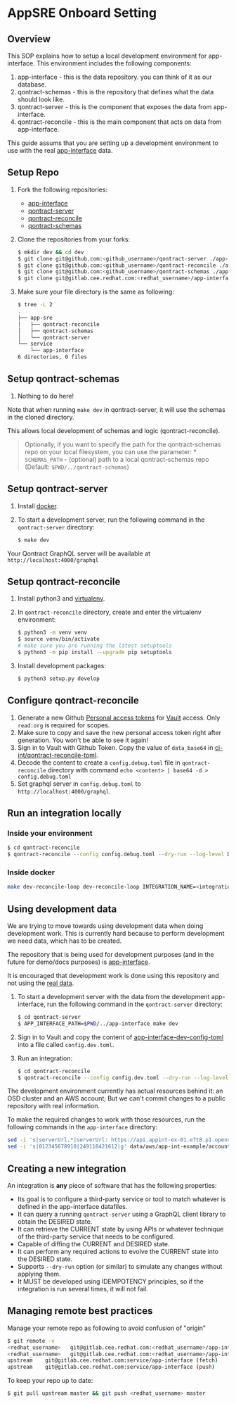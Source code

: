# AppSRE Onboard Setting

## Overview

This SOP explains how to setup a local development environment for app-interface. This environment includes the following components:

1. app-interface - this is the data repository. you can think of it as our database.
1. qontract-schemas - this is the repository that defines what the data should look like.
1. qontract-server - this is the component that exposes the data from app-interface.
1. qontract-reconcile - this is the main component that acts on data from app-interface.

This guide assums that you are setting up a development environment to use with the real [app-interface](https://gitlab.cee.redhat.com/service/app-interface) data.

## Setup Repo

1. Fork the following repositories:
    * [app-interface](https://gitlab.cee.redhat.com/service/app-interface)
    * [qontract-server](https://github.com/app-sre/qontract-server)
    * [qontract-reconcile](https://github.com/app-sre/qontract-reconcile)
    * [qontract-schemas](https://github.com/app-sre/qontract-schemas)
1. Clone the repositories from your forks:

    ```sh
    $ mkdir dev && cd dev
    $ git clone git@github.com:<github_username>/qontract-server ./app-sre/qontract-server  
    $ git clone git@github.com:<github_username>/qontract-reconcile ./app-sre/qontract-reconcile  
    $ git clone git@github.com:<github_username>/qontract-schemas ./app-sre/qontract-schemas  
    $ git clone git@gitlab.cee.redhat.com:<redhat_username>/app-interface ./service/app-interface
    ```

1. Make sure your file directory is the same as following:

    ```sh
    $ tree -L 2
    .
    ├── app-sre
    │   ├── qontract-reconcile
    │   ├── qontract-schemas
    │   └── qontract-server
    └── service
        └── app-interface
    6 directories, 0 files
    ```

## Setup qontract-schemas

1. Nothing to do here!

Note that when running `make dev` in qontract-server, it will use the schemas in the cloned directory.

This allows local development of schemas and logic (qontract-reconcile).

> Optionally, if you want to specify the path for the qontract-schemas repo on your local filesystem, you can use the parameter:
>\*  `SCHEMAS_PATH` - (optional) path to a local qontract-schemas repo (Default: `$PWD/../qontract-schemas`)

## Setup qontract-server

1. Install [docker](https://www.docker.com/products/docker-desktop).
1. To start a development server, run the following command in the `qontract-server` directory:

    ```sh
    $ make dev
    ```

Your Qontract GraphQL server will be available at `http://localhost:4000/graphql`

## Setup qontract-reconcile

1. Install python3 and [virtualenv](https://virtualenv.pypa.io/en/latest/installation.html).
1. In `qontract-reconcile` directory, create and enter the virtualenv environment:

    ```sh
    $ python3 -m venv venv
    $ source venv/bin/activate
    # make sure you are running the latest setuptools
    $ python3 -m pip install --upgrade pip setuptools
    ```

3. Install development packages:

    ```sh
    $ python3 setup.py develop
    ```

## Configure qontract-reconcile

1. Generate a new Github [Personal access tokens](https://github.com/settings/tokens) for [Vault](https://vault.devshift.net) access. Only `read:org` is required for scopes.
1. Make sure to copy and save the new personal access token right after generation. You won’t be able to see it again!
1. Sign in to Vault with Github Token. Copy the value of `data_base64` in [ci-int/qontract-reconcile-toml](https://vault.devshift.net/ui/vault/secrets/app-sre/show/ci-int/qontract-reconcile-toml).
1. Decode the content to create a `config.debug.toml` file in `qontract-reconcile` directory with command `echo <content> | base64 -d > config.debug.toml`
1. Set graphql server in `config.debug.toml` to `http://localhost:4000/graphql`.

## Run an integration locally

### Inside your environment

```sh
$ cd qontract-reconcile
$ qontract-reconcile --config config.debug.toml --dry-run --log-level DEBUG <integration-name>
```

### Inside docker

```sh
make dev-reconcile-loop dev-reconcile-loop INTEGRATION_NAME=<integration-name> DRY_RUN=<--dry-run|--no-dry-run> INTEGRATION_EXTRA_ARGS=<integration-args> SLEEP_DURATION_SECS=<natural number>
```

## Using development data

We are trying to move towards using development data when doing development work. This is currently hard because to perform development we need data, which has to be created.

The repository that is being used for development purposes (and in the future for demo/docs purposes) is [app-interface](https://github.com/app-sre/app-interface).

It is encouraged that development work is done using this repository and not using the [real data](https://gitlab.cee.redhat.com/service/app-interface).

1. To start a development server with the data from the development app-interface, run the following command in the `qontract-server` directory:

    ```sh
    $ cd qontract-server
    $ APP_INTERFACE_PATH=$PWD/../app-interface make dev
    ```

1. Sign in to Vault and copy the content of [app-interface-dev-config-toml](https://vault.devshift.net/ui/vault/secrets/app-sre/show/creds/app-interface-dev-config-toml) into a file called `config.dev.toml`.

1. Run an integration:

    ```sh
    $ cd qontract-reconcile
    $ qontract-reconcile --config config.dev.toml --dry-run --log-level DEBUG <integration-name>
    ```

The development environment currently has actual resources behind it: an OSD cluster and an AWS account; But we can't commit changes to a public repository with real information.

To make the required changes to work with those resources, run the following commands in the `app-interface` directory:

```sh
sed -i 's|serverUrl.*|serverUrl: https://api.appint-ex-01.e7t8.p1.openshiftapps.com:6443|g' data/clusters/appint-ex-01/cluster.yml
sed -i 's|012345678910|249118421612|g' data/aws/app-int-example/account.yml
```

## Creating a new integration

An integration is **any** piece of software that has the following properties:

- Its goal is to configure a third-party service or tool to match whatever is defined in the app-interface datafiles.
- It can query a running `qontract-server` using a GraphQL client library to obtain the DESIRED state.
- It can retrieve the CURRENT state by using APIs or whatever technique of the third-party service that needs to be configured.
- Capable of diffing the CURRENT and DESIRED state.
- It can perform any required actions to evolve the CURRENT state into the DESIRED state.
- Supports `--dry-run` option (or similar) to simulate any changes without applying them.
- It MUST be developed using IDEMPOTENCY principles, so if the integration is run several times, it will not fail.

## Managing remote best practices

Manage your remote repo as following to avoid confusion of "origin"

```sh
$ git remote -v
<redhat_username>   git@gitlab.cee.redhat.com:<redhat_username>/app-interface.git (fetch)
<redhat_username>   git@gitlab.cee.redhat.com:<redhat_username>/app-interface.git (push)
upstream	git@gitlab.cee.redhat.com:service/app-interface (fetch)
upstream	git@gitlab.cee.redhat.com:service/app-interface (push)
```

To keep your repo up to date:

```sh
$ git pull upstream master && git push <redhat_username> master
```
